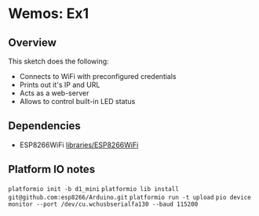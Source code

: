 # Wemos: Ex1 #
## Overview ##
This sketch does the following:

- Connects to WiFi with preconfigured credentials
- Prints out it's IP and URL
- Acts as a web-server
- Allows to control built-in LED status

## Dependencies ##

- ESP8266WiFi [libraries/ESP8266WiFi](https://github.com/esp8266/Arduino/tree/master/libraries/ESP8266WiFi)

## Platform IO notes ##

`platformio init -b d1_mini`
`platformio lib install git@github.com:esp8266/Arduino.git`
`platformio run -t upload`
`pio device monitor --port /dev/cu.wchusbserialfa130 --baud 115200`
